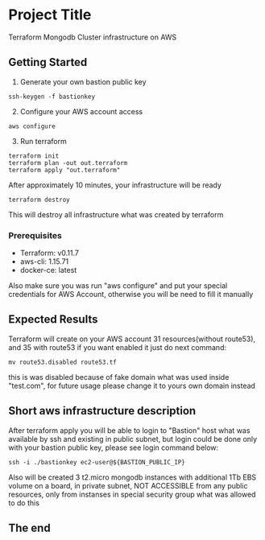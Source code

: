 # Project Title

Terraform Mongodb Cluster infrastructure on AWS

## Getting Started

1. Generate your own bastion public key
```
ssh-keygen -f bastionkey
```
2. Configure your AWS account access
```
aws configure
```
3. Run terraform
```
terraform init
terraform plan -out out.terraform
terraform apply "out.terraform"
```
After approximately 10 minutes, your infrastructure will be ready
```
terraform destroy
``` 
This will destroy all infrastructure what was created by terraform

### Prerequisites

* Terraform: v0.11.7
* aws-cli: 1.15.71
* docker-ce: latest

Also make sure you was run "aws configure" and put your special credentials for AWS Account, otherwise you will be need to fill it manually

## Expected Results

Terraform will create on your AWS account 31 resources(without route53), and 35 with route53 if you want enabled it just do next command:
```
mv route53.disabled route53.tf
```
this is was disabled because of fake domain what was used inside "test.com", for future usage please change it to yours own domain instead

## Short aws infrastructure description

After terraform apply you will be able to login to "Bastion" host what was available by ssh and existing in public subnet, but login could be done only with your bastion public key, please see login command below:
```
ssh -i ./bastionkey ec2-user@${BASTION_PUBLIC_IP}
``` 
Also will be created 3 t2.micro mongodb instances with additional 1Tb EBS volume on a board, in private subnet, NOT ACCESSIBLE from any public resources, only from instanses in special security group what was allowed to do this

## The end

